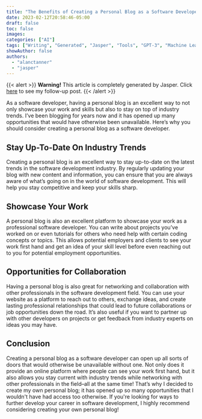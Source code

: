 ```yaml
---
title: "The Benefits of Creating a Personal Blog as a Software Developer"
date: 2023-02-12T20:58:46-05:00
draft: false
toc: false
images:
categories: ["AI"]
tags: ["Writing", "Generated", "Jasper", "Tools", "GPT-3", "Machine Learning"]
showAuthor: false
authors:
  - "alanctanner"
  - "jasper"
---
```


{{< alert >}}
**Warning!** This article is completely generated by Jasper. Click [here](/posts/last_post_was_a_lie/) to see my follow-up post.
{{< /alert >}}

 As a software developer, having a personal blog is an excellent way to not only showcase your work and skills but also to stay on top of industry trends. I’ve been blogging for years now and it has opened up many opportunities that would have otherwise been unavailable. Here’s why you should consider creating a personal blog as a software developer.


## Stay Up-To-Date On Industry Trends
Creating a personal blog is an excellent way to stay up-to-date on the latest trends in the software development industry. By regularly updating your blog with new content and information, you can ensure that you are always aware of what’s going on in the world of software development. This will help you stay competitive and keep your skills sharp.

## Showcase Your Work
A personal blog is also an excellent platform to showcase your work as a professional software developer. You can write about projects you’ve worked on or even tutorials for others who need help with certain coding concepts or topics. This allows potential employers and clients to see your work first hand and get an idea of your skill level before even reaching out to you for potential employment opportunities.

## Opportunities for Collaboration
Having a personal blog is also great for networking and collaboration with other professionals in the software development field. You can use your website as a platform to reach out to others, exchange ideas, and create lasting professional relationships that could lead to future collaborations or job opportunities down the road. It’s also useful 
if you want to partner up with other developers on projects or get feedback from industry experts on ideas you may have.

## Conclusion
Creating a personal blog as a software developer can open up all sorts of doors that would otherwise be unavailable without one. Not only does it provide an online platform where people can see your work first hand, but it also allows you stay current with industry trends while networking with other professionals in the field–all at the same time! That’s why I decided to create my own personal blog; it has opened up so many opportunities that I wouldn't have had access too otherwise. If you're looking for ways to further develop your career in software development, I highly recommend considering creating your own personal blog!